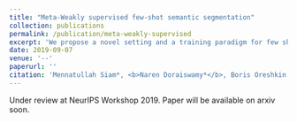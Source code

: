 ```yaml
---
title: "Meta-Weakly supervised few-shot semantic segmentation"
collection: publications
permalink: /publication/meta-weakly-supervised
excerpt: 'We propose a novel setting and a training paradigm for few shot semantic segmentation by the usage of highly available web data with image level labels.'
date: 2019-09-07
venue: '--'
paperurl: ''
citation: 'Mennatullah Siam*, <b>Naren Doraiswamy*</b>, Boris Oreshkin. (2019).<i>Neural Information Processing Workshop</i>. <b>NeurIPS 2019</b>'
---
```

Under review at NeurIPS Workshop 2019. Paper will be available on arxiv soon.
